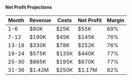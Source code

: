 #### Net Profit Projections

| Month | Revenue | Costs | Net Profit | Margin |
|-------|---------|-------|------------|--------|
| 1-6 | $80K | $25K | $55K | 69% |
| 7-12 | $190K | $45K | $145K | 76% |
| 13-18 | $330K | $78K | $252K | 76% |
| 19-24 | $575K | $135K | $440K | 77% |
| 25-30 | $865K | $195K | $670K | 77% |
| 31-36 | $1.42M | $250K | $1.17M | 82% |
